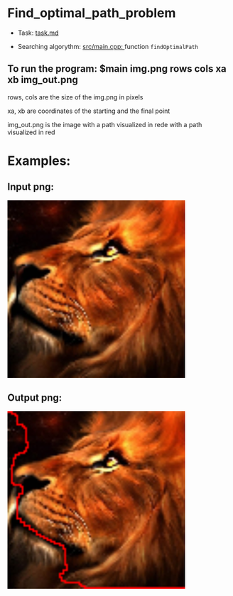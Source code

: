 # Find_optimal_path_problem

- Task: <a href="https://github.com/artiebears13/Sirius-c-Projects/blob/main/optimal_path/task.md">task.md</a>

- Searching algorythm: <a href="https://github.com/artiebears13/Sirius-c-Projects/blob/main/optimal_path/src/main.cpp"> src/main.cpp: </a> function ```findOptimalPath```


## To run the program: $main img.png rows cols xa xb img_out.png

rows, cols are the size of the img.png in pixels

xa, xb are coordinates of the starting and the final point

img_out.png is the image with a path visualized in rede with a path visualized in red


# Examples:
## Input png:
<picture>
 <img src="https://github.com/artiebears13/Sirius-c-Projects/blob/main/optimal_path/testImage/input.png" width="400">
</picture>


## Output png:
<picture>
 <img src="https://github.com/artiebears13/Sirius-c-Projects/blob/main/optimal_path/testImage/img_out.png" width="400">
</picture>

